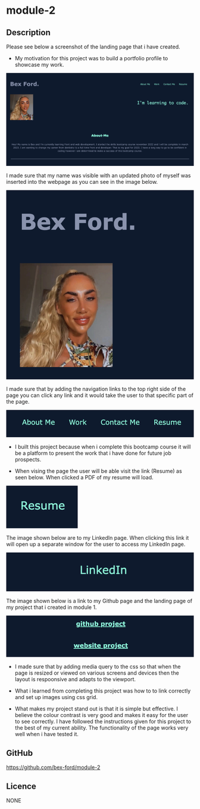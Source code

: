 # module-2

## Description 

Please see below a screenshot of the landing page that i have created. 

- My motivation for this project was to build a portfolio profile to showcase my work. 

![Landing Page](./assets/landingpage.png)

I made sure that my name was visible with an updated photo of myself was inserted into the webpage as you can see in the image below.

![Photo](./assets/namephoto.png)

I made sure that by adding the navigation links to the top right side of the page you can click any link and it would take the user to that specific part of the page.

![linkstosections](./assets/linkstosections.png)

- I built this project because when i complete this bootcamp course it will be a platform to present the work that i have done for future job prospects. 

- When vising the page the user will be able visit the link (Resume) as seen below. When clicked a PDF of my resume will load.

![Resume Link](./assets/resumelink.png)

The image shown below are to my LinkedIn page. When clicking this link it will open up a separate window for the user to access my LinkedIn page.

![LinkedIn Link](./assets/linkedinlink.png)

The image shown below is a link to my Github page and the landing page of my project that i created in module 1.

![Links to github and website](./assets/linkswebsitegithub.png)

- I made sure that by adding media query to the css so that when the page is resized or viewed on various screens and devices then the layout is respoonsive and adapts to the viewport. 

- What i learned from completing this project was how to to link correctly and set up images using css grid.  

- What makes my project stand out is that it is simple but effective. I believe the colour contrast is very good and makes it easy for the user to see correctly. I have followed the instructions given for this project to the best of my current ability. The functionality of the page works very well when i have tested it.

## GitHub 

https://github.com/bex-ford/module-2

## Licence 

NONE
